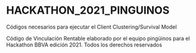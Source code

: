 # HACKATHON_2021_PINGUINOS
Códigos necesarios para ejecutar el Client Clustering/Survival Model

Código de Vinculación Rentable elaborado por el equipo pingüinos para el Hackathon BBVA edición 2021. Todos los derechos reservados

